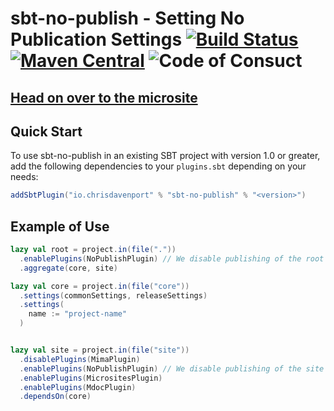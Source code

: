 # sbt-no-publish - Setting No Publication Settings [![Build Status](https://travis-ci.com/ChristopherDavenport/sbt-no-publish.svg?branch=master)](https://travis-ci.com/ChristopherDavenport/sbt-no-publish) [![Maven Central](https://maven-badges.herokuapp.com/maven-central/io.chrisdavenport/sbt-no-publish_2.12/badge.svg)](https://maven-badges.herokuapp.com/maven-central/io.chrisdavenport/sbt-no-publish_2.12) ![Code of Consuct](https://img.shields.io/badge/Code%20of%20Conduct-Scala-blue.svg)

## [Head on over to the microsite](https://ChristopherDavenport.github.io/sbt-no-publish)

## Quick Start

To use sbt-no-publish in an existing SBT project with version 1.0 or greater, add the following dependencies to your
`plugins.sbt` depending on your needs:

```sbt
addSbtPlugin("io.chrisdavenport" % "sbt-no-publish" % "<version>")
```

## Example of Use

```sbt
lazy val root = project.in(file("."))
  .enablePlugins(NoPublishPlugin) // We disable publishing of the root project
  .aggregate(core, site)

lazy val core = project.in(file("core"))
  .settings(commonSettings, releaseSettings)
  .settings(
    name := "project-name"
  )


lazy val site = project.in(file("site"))
  .disablePlugins(MimaPlugin)
  .enablePlugins(NoPublishPlugin) // We disable publishing of the site
  .enablePlugins(MicrositesPlugin)
  .enablePlugins(MdocPlugin)
  .dependsOn(core)
```
